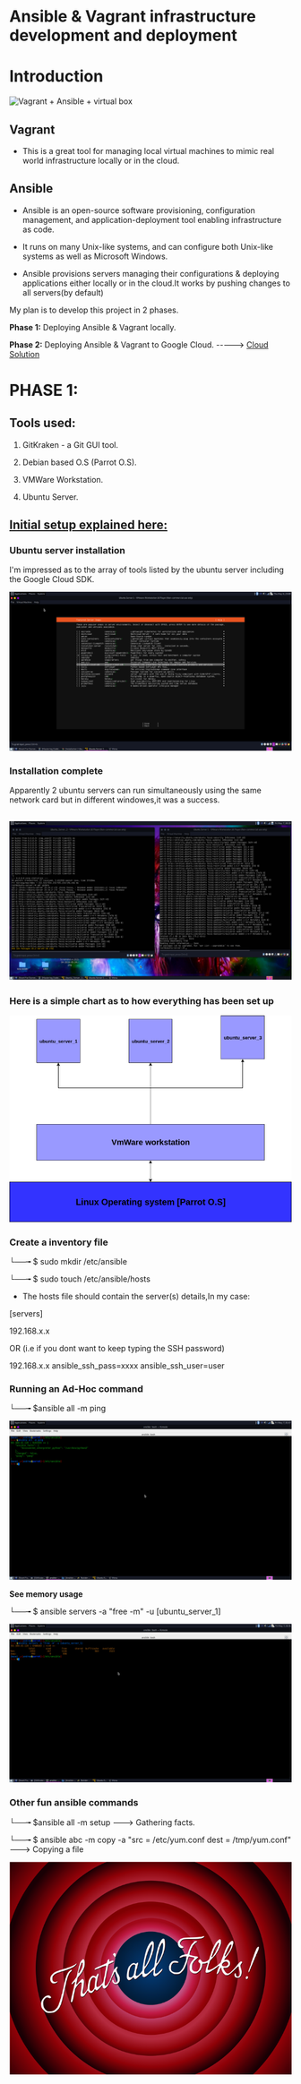 # Ansible & Vagrant infrastructure development and deployment


# Introduction

![Vagrant + Ansible + virtual box](https://github.com/House-Of-Research/Ansible-Vagrant-local-infrastructure-development-and-deployment/blob/main/Images%20%26%20gifs/Vagrant-Ansible3.png)

## Vagrant 

- This is a great tool for managing local virtual machines to mimic real world infrastructure locally or in the cloud.

## Ansible

- Ansible is an open-source software provisioning, configuration management, and application-deployment tool enabling infrastructure as code.

- It runs on many Unix-like systems, and can configure both Unix-like systems as well as Microsoft Windows.

- Ansible provisions servers managing their configurations & deploying applications either locally or in the cloud.It works by pushing changes
  to all servers(by default)


My plan is to develop this project in 2 phases.

**Phase 1:** Deploying Ansible & Vagrant locally.

**Phase 2:** Deploying Ansible & Vagrant to Google Cloud. -----> [Cloud Solution](https://github.com/Andrews-Projects/Ansible-Vagrant-infrastructure-development-and-deployment/blob/main/Cloud%20solution.md)

# PHASE 1:

## Tools used:

1. GitKraken - a Git GUI tool.

2. Debian based O.S (Parrot O.S).

3. VMWare Workstation.

4. Ubuntu Server.

## [Initial setup explained here:](https://github.com/Andrews-Projects/Ansible-Vagrant-infrastructure-development-and-deployment/blob/main/Initial-setup.md)

### Ubuntu server installation

I'm impressed as to the array of tools listed by the ubuntu server including the Google Cloud SDK.

![List of tools](https://github.com/Andrews-Projects/Ansible-Vagrant-infrastructure-development-and-deployment/blob/main/Images%20%26%20gifs/tools.png)

### Installation complete

Apparently 2 ubuntu servers can run simultaneously using the same network card but in different windowes,it was a success.

## ![The 2 servers](https://github.com/Andrews-Projects/Ansible-Vagrant-infrastructure-development-and-deployment/blob/main/Images%20%26%20gifs/ubuntu_servers.png)

### Here is a simple chart as to how everything has been set up

![chart](https://github.com/Andrews-Projects/Ansible-Vagrant-infrastructure-development-and-deployment/blob/main/Images%20%26%20gifs/chart.png)


 
### Create a inventory file

└──╼ $ sudo mkdir /etc/ansible

└──╼ $ sudo touch /etc/ansible/hosts

- The hosts file should contain the server(s) details,In my case:

[servers]

192.168.x.x 

OR (i.e if you dont want to keep typing the SSH password)

192.168.x.x ansible_ssh_pass=xxxx ansible_ssh_user=user

### Running an Ad-Hoc command

└──╼ $ansible all -m ping

![result](https://github.com/Andrews-Projects/Ansible-Vagrant-infrastructure-development-and-deployment/blob/main/Images%20%26%20gifs/1stcmd.png)

**See memory usage**

└──╼ $ ansible servers -a "free -m" -u [ubuntu_server_1]

![memory usage](https://github.com/Andrews-Projects/Ansible-Vagrant-infrastructure-development-and-deployment/blob/main/Images%20%26%20gifs/memory%20usage.png)

### Other fun ansible commands

└──╼ $ansible all -m setup   ---> Gathering facts.

└──╼ $ ansible abc -m copy -a "src = /etc/yum.conf dest = /tmp/yum.conf" ---> Copying a file

![](https://github.com/Andrews-Projects/Ansible-Vagrant-infrastructure-development-and-deployment/blob/main/Images%20%26%20gifs/thats_all_folks-svg.png)
